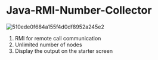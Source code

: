 # Java-RMI-Number-Collector

![510ede0f684a155f4d0df8952a245e2](https://github.com/alexqzh23/Java-RMI/assets/121369532/72c1bd2c-8d3b-4757-83ff-3534d42c1c31)

1. RMI for remote call communication
2. Unlimited number of nodes
3. Display the output on the starter screen
